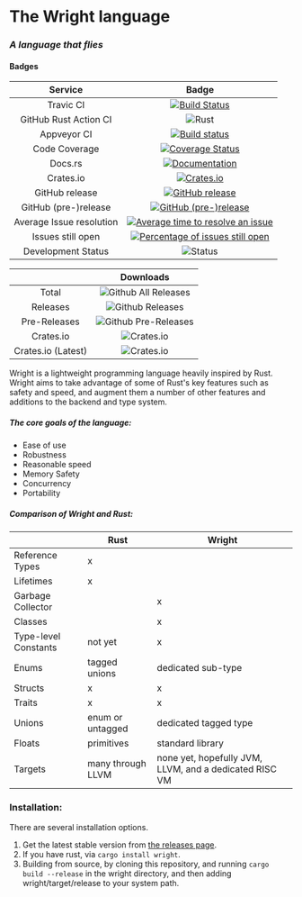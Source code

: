 # The Wright language
### *A language that flies*
#### Badges
| Service | Badge |
|:---:|:---:|
| Travic CI | [![Build Status](https://travis-ci.org/Wright-Language-Developers/Wright-lang.svg?branch=master)](https://travis-ci.org/Wright-Language-Developers/Wright-lang) |
| GitHub Rust Action CI | ![Rust](https://github.com/Wright-Language-Developers/Wright-lang/workflows/Rust/badge.svg?branch=master) |
| Appveyor CI | [![Build status](https://ci.appveyor.com/api/projects/status/kh76mn7ly95kish3?svg=true)](https://ci.appveyor.com/project/WrightLanguage/wright-lang) |
| Code Coverage | [![Coverage Status](https://coveralls.io/repos/github/Wright-Language-Developers/Wright-lang/badge.svg?branch=master)](https://coveralls.io/github/Wright-Language-Developers/Wright-lang?branch=master) |
| Docs.rs | [![Documentation](https://docs.rs/wright/badge.svg)](https://docs.rs/wright) |
| Crates.io | [![Crates.io](https://img.shields.io/crates/v/wright.svg)](https://crates.io/crates/wright) |
| GitHub release | [![GitHub release](https://img.shields.io/github/release/Wright-Language-Developers/Wright-lang.svg)](https://github.com/Wright-Language-Developers/Wright-lang/releases) |
| GitHub (pre-)release | [![GitHub (pre-)release](https://img.shields.io/github/release/Wright-Language-Developers/Wright-lang/all.svg)](https://github.com/Wright-Language-Developers/Wright-lang/releases) |
| Average Issue resolution | [![Average time to resolve an issue](http://isitmaintained.com/badge/resolution/Wright-Language-Developers/Wright-lang.svg)](https://isitmaintained.com/project/Wright-Language-Developers/Wright-lang "Average time to resolve an issue") |
| Issues still open | [![Percentage of issues still open](http://isitmaintained.com/badge/open/Wright-Language-Developers/Wright-lang.svg)](https://isitmaintained.com/project/Wright-Language-Developers/Wright-lang "Percentage of issues still open") |
| Development Status | ![Status](https://img.shields.io/badge/status-actively--developed-green.svg) |

|  | Downloads|
|:---:|:---:|
| Total |![Github All Releases](https://img.shields.io/github/downloads/Wright-Language-Developers/Wright-lang/total.svg) |
| Releases | ![Github Releases](https://img.shields.io/github/downloads/Wright-Language-Developers/Wright-lang/latest/total.svg) |
| Pre-Releases| ![Github Pre-Releases](https://img.shields.io/github/downloads-pre/Wright-Language-Developers/Wright-lang/latest/total.svg) |
| Crates.io | ![Crates.io](https://img.shields.io/crates/d/wright.svg) |
| Crates.io (Latest) | ![Crates.io](https://img.shields.io/crates/dv/wright.svg) |


Wright is a lightweight programming language heavily inspired by Rust. Wright aims to take advantage of some of 
Rust's key features such as safety and speed, and augment them a number of other features and additions to the
backend and type system.

##### The core goals of the language:
* Ease of use
* Robustness
* Reasonable speed
* Memory Safety
* Concurrency
* Portability

##### Comparison of Wright and Rust:
|               |Rust |Wright|
|:---           | --- | ---|
|Reference Types| x ||
|Lifetimes |x||
|Garbage Collector ||x|
|Classes | |x|
|Type-level Constants |not yet|x|
|Enums |tagged unions | dedicated sub-type|
|Structs |x|x|
|Traits |x|x
|Unions |enum or untagged | dedicated tagged type
|Floats | primitives | standard library |
|Targets| many through LLVM | none yet, hopefully JVM, LLVM, and a dedicated RISC VM 


### Installation:
There are several installation options.
1. Get the latest stable version from [the releases page](https://github.com/Wright-Language-Developers/Wright-lang/releases).
2. If you have rust, via `cargo install wright`.
3. Building from source, by cloning this repository, and running `cargo build --release` in the wright directory, and 
then adding wright/target/release to your system path.
